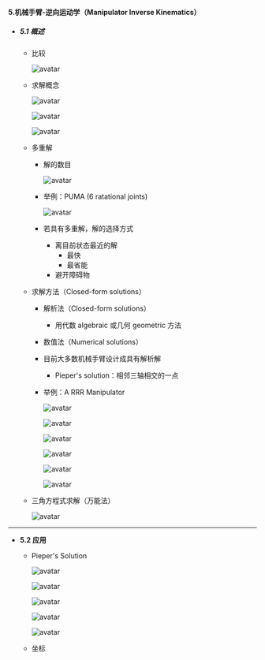 #### 5.机械手臂-逆向运动学（Manipulator Inverse Kinematics）

* ##### 5.1 概述

  * 比较

    ![avatar](./images/u51_Manipulator_Inverse_Compare.png)

  * 求解概念

    ![avatar](./images/u51_Manipulator_Inverse_Solved_1.png)

    ![avatar](./images/u51_Manipulator_Inverse_Solved_2.png)

    ![avatar](./images/u51_Manipulator_Inverse_Solved_3.png)

  * 多重解

    * 解的数目

      ![avatar](./images/u51_Manipulator_Inverse_Multiple_Solutions_1.png)

    * 举例：PUMA (6 ratational joints)

      ![avatar](./images/u51_Manipulator_Inverse_Multiple_Solutions_2.png)

    * 若具有多重解，解的选择方式
      * 离目前状态最近的解
        * 最快
        * 最省能
      * 避开障碍物

  * 求解方法（Closed-form solutions）

    * 解析法（Closed-form solutions）
      * 用代数 algebraic 或几何 geometric 方法
    * 数值法（Numerical solutions）
    * 目前大多数机械手臂设计成具有解析解
      * Pieper's solution：相邻三轴相交的一点
      
    * 举例：A RRR Manipulator

      ![avatar](./images/u51_Manipulator_Inverse_Example_1.png)

      ![avatar](./images/u51_Manipulator_Inverse_Example_2.png)

      ![avatar](./images/u51_Manipulator_Inverse_Example_3.png)

      ![avatar](./images/u51_Manipulator_Inverse_Example_4.png)

      ![avatar](./images/u51_Manipulator_Inverse_Example_5.png)

      ![avatar](./images/u51_Manipulator_Inverse_Example_6.png)

  * 三角方程式求解（万能法）

    ![avatar](./images/u51_Manipulator_Inverse_Equation.png)

---

* **5.2 应用**

  * Pieper's Solution

    ![avatar](./images/u52_Manipulator_Inverse_Pieper_Solution_1.png)

    ![avatar](./images/u52_Manipulator_Inverse_Pieper_Solution_2.png)

    ![avatar](./images/u52_Manipulator_Inverse_Pieper_Solution_3.png)

    ![avatar](./images/u52_Manipulator_Inverse_Pieper_Solution_4.png)

    ![avatar](./images/u52_Manipulator_Inverse_Pieper_Solution_5.png)

  * 坐标







































